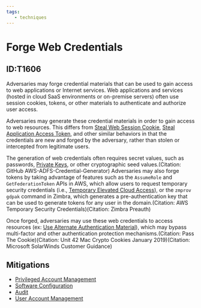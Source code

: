 ```yaml
---
tags:
   - techniques
---
```

# Forge Web Credentials
## ID:T1606
Adversaries may forge credential materials that can be used to gain access to web applications or Internet services. Web applications and services (hosted in cloud SaaS environments or on-premise servers) often use session cookies, tokens, or other materials to authenticate and authorize user access.

Adversaries may generate these credential materials in order to gain access to web resources. This differs from [Steal Web Session Cookie](techniques/T1539), [Steal Application Access Token](techniques/T1528), and other similar behaviors in that the credentials are new and forged by the adversary, rather than stolen or intercepted from legitimate users.

The generation of web credentials often requires secret values, such as passwords, [Private Keys](techniques/T1552/004), or other cryptographic seed values.(Citation: GitHub AWS-ADFS-Credential-Generator) Adversaries may also forge tokens by taking advantage of features such as the `AssumeRole` and `GetFederationToken` APIs in AWS, which allow users to request temporary security credentials (i.e., [Temporary Elevated Cloud Access](techniques/T1548/005)), or the `zmprov gdpak` command in Zimbra, which generates a pre-authentication key that can be used to generate tokens for any user in the domain.(Citation: AWS Temporary Security Credentials)(Citation: Zimbra Preauth)

Once forged, adversaries may use these web credentials to access resources (ex: [Use Alternate Authentication Material](techniques/T1550)), which may bypass multi-factor and other authentication protection mechanisms.(Citation: Pass The Cookie)(Citation: Unit 42 Mac Crypto Cookies January 2019)(Citation: Microsoft SolarWinds Customer Guidance)  
## Mitigations
* [Privileged Account Management](mitigations/M1026)
* [Software Configuration](mitigations/M1054)
* [Audit](mitigations/M1047)
* [User Account Management](mitigations/M1018)
